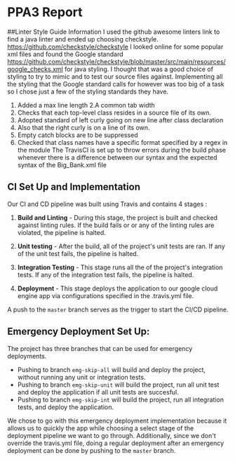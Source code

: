 # PPA3 Report
##Linter Style Guide Information
I used the github awesome linters link to find a java linter and ended up choosing checkstyle.
 https://github.com/checkstyle/checkstyle  I looked online for some popular xml files and found 
 the Google standard https://github.com/checkstyle/checkstyle/blob/master/src/main/resources/google_checks.xml
 for java styling. I thought that was a good choice of styling to try to mimic and to test our source files against. 
 Implementing all the styling that the Google standard calls for however was too big of a task so I chose just a few of the 
 styling standards they have. 
 1. Added a max line length
 2.A common tab width
 3. Checks that each top-level class resides in a source file of its own.
 4. Adopted standard of left curly going on new line after class declaration 
 5. Also that the right curly is on a line of its own.
 6. Empty catch blocks are to be suppressed
 7. Checked that class names have a specific format specified by a regex in the module
 The TravisCI is set up to throw errors during the build phase whenever there is a difference between our syntax and
 the expected syntax of the Big_Bank.xml file
 
 ## CI Set Up and Implementation
 Our CI and CD pipeline was built using Travis and contains 4 stages :
 1. **Build and Linting** - During this stage, the project is built and checked against linting rules. If the build fails or
 or any of the linting rules are violated, the pipeline is halted.
 
 2. **Unit testing** - After the build, all of the project's unit tests are ran. 
 If any of the unit test fails, the pipeline is halted.
 
 3. **Integration Testing** - This stage runs all the of the project's integration tests.
  If any of the integration test fails, the pipeline is halted.

4. **Deployment** - This stage deploys the application to our google cloud engine app via configurations 
specified in the .travis.yml file.

A push to the `master` branch serves as the trigger to start the CI/CD pipeline.

## Emergency Deployment Set Up:
The project has three branches that can be used for emergency deployments.
* Pushing to branch `emg-skip-all` will build and deploy the project, without running any unit or integration tests.
* Pushing to branch `emg-skip-unit` will build the project, run all unit test and deploy the application if all unit tests are succesful.
* Pushing to branch `emg-skip-int` will build the project, run all integration tests, and deploy the application.

We chose to go with this emergency deployment implementation because it allows us to quickly the app while choosing a select stage of the 
deployment pipeline we want to go through. Additionally, since we don't override the travis.yml file, doing a regular deployment after an 
emergency deployment can be done by pushing to the `master` branch. 